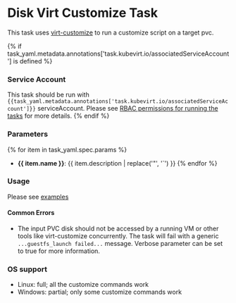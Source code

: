# Disk Virt Customize Task

This task uses [virt-customize](https://libguestfs.org/virt-customize.1.html) to run a customize script on a target pvc.

{% if task_yaml.metadata.annotations['task.kubevirt.io/associatedServiceAccount'] is defined %}
### Service Account

This task should be run with `{{task_yaml.metadata.annotations['task.kubevirt.io/associatedServiceAccount']}}` serviceAccount.
Please see [RBAC permissions for running the tasks](../../docs/tasks-rbac-permissions.md) for more details.
{% endif %}

### Parameters

{% for item in task_yaml.spec.params %}
- **{{ item.name }}**: {{ item.description | replace('"', '`') }}
{% endfor %}

### Usage

Please see [examples](examples)

#### Common Errors

- The input PVC disk should not be accessed by a running VM or other tools like virt-customize concurrently.
The task will fail with a generic `...guestfs_launch failed...` message.
Verbose parameter can be set to true for more information.

### OS support

- Linux: full; all the customize commands work
- Windows: partial; only some customize commands work
